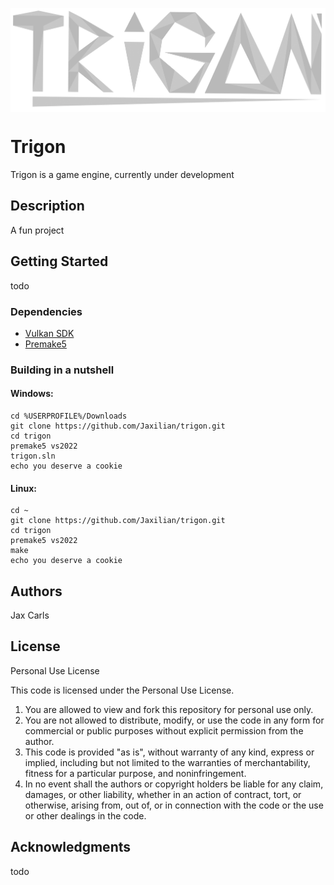 <p align="center"><img align="center" src="https://github.com/Jaxilian/trigon/blob/main/trigon.png"/></p>

# Trigon

Trigon is a game engine, currently under development

## Description

A fun project

## Getting Started

todo

### Dependencies

- [Vulkan SDK](https://www.lunarg.com/vulkan-sdk/)
- [Premake5](https://premake.github.io/)

### Building in a nutshell

#### Windows:
```
cd %USERPROFILE%/Downloads
git clone https://github.com/Jaxilian/trigon.git
cd trigon
premake5 vs2022
trigon.sln
echo you deserve a cookie
```
#### Linux:
```
cd ~
git clone https://github.com/Jaxilian/trigon.git
cd trigon
premake5 vs2022
make
echo you deserve a cookie
```

## Authors

Jax Carls

## License

Personal Use License

This code is licensed under the Personal Use License.

1. You are allowed to view and fork this repository for personal use only.
2. You are not allowed to distribute, modify, or use the code in any form for commercial or public purposes without explicit permission from the author.
3. This code is provided "as is", without warranty of any kind, express or implied, including but not limited to the warranties of merchantability, fitness for a particular purpose, and noninfringement.
4. In no event shall the authors or copyright holders be liable for any claim, damages, or other liability, whether in an action of contract, tort, or otherwise, arising from, out of, or in connection with the code or the use or other dealings in the code.

## Acknowledgments

todo
